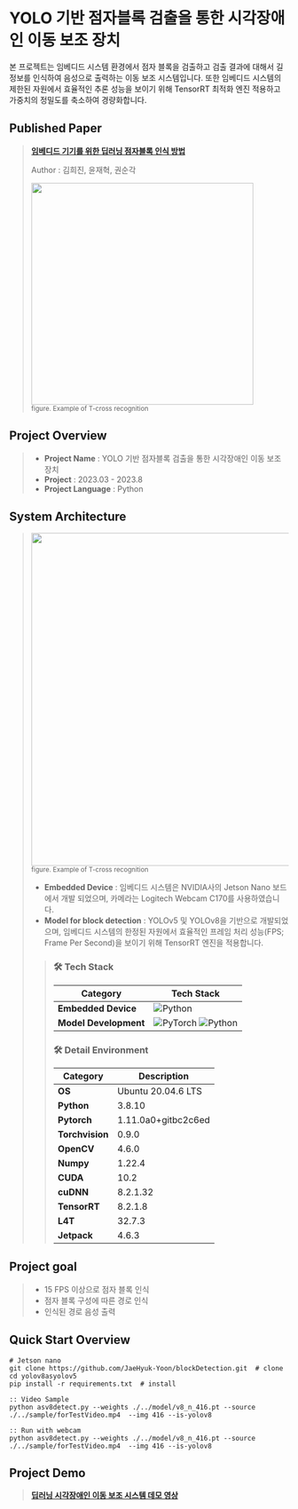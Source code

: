 # YOLO 기반 점자블록 검출을 통한 시각장애인 이동 보조 장치
 본 프로젝트는 임베디드 시스템 환경에서 점자 블록을 검출하고 검출 결과에 대해서 길 정보를 인식하여 음성으로 출력하는 이동 보조 시스템입니다. 또한 임베디드 시스템의 제한된 자원에서 효율적인 추론 성능을 보이기 위해 TensorRT 최적화 엔진 적용하고 가중치의 정밀도를 축소하여 경량화합니다. 

## Published Paper
> <a href="https://www.dbpia.co.kr/journal/articleDetail?nodeId=NODE11510186">**임베디드 기기를 위한 딥러닝 점자블록 인식 방법**</a>
>
> Author : 김희진, 윤재혁, 권순각
>
><img src="https://github.com/user-attachments/assets/c7cb440c-4776-4445-82ab-c1211239f8d8" width="400px"/>
><br>
><sup> figure. Example of T-cross recognition</sup>

## Project Overview
>- **Project Name** : YOLO 기반 점자블록 검출을 통한 시각장애인 이동 보조 장치
>- **Project** : 2023.03 - 2023.8
>- **Project Language** : Python

## System Architecture
><img src="https://github.com/user-attachments/assets/b6ee253a-1a24-43e0-9885-e317b72b5d96" width="600px"/>
><br>
><sup> figure. Example of T-cross recognition</sup>
>
>- **Embedded Device** : 임베디드 시스템은 NVIDIA사의 Jetson Nano 보드에서 개발 되었으며, 카메라는 Logitech Webcam C170를 사용하였습니다.
>- **Model for block detection** : YOLOv5 및 YOLOv8을 기반으로 개발되었으며, 임베디드 시스템의 한정된 자원에서 효율적인 프레임 처리 성능(FPS; Frame Per Second)을 보이기 위해 TensorRT 엔진을 적용합니다.
>
>>### 🛠 Tech Stack
>>| Category         | Tech Stack |
>>|-------------|-------------------------------------------------|
>>| **Embedded Device** | ![Python](https://img.shields.io/badge/Python-%233776AB.svg?style=for-the-badge&logo=python&logoColor=white) |
>>| **Model Development**  | ![PyTorch](https://img.shields.io/badge/PyTorch-%23EE4C2C.svg?style=for-the-badge&logo=pytorch&logoColor=white) ![Python](https://img.shields.io/badge/Python-%233776AB.svg?style=for-the-badge&logo=python&logoColor=white) |
>>
>>### 🛠 Detail Environment
>>| Category         | Description |
>>|-------------|------------------|
>>| **OS** | Ubuntu 20.04.6 LTS |
>>| **Python** | 3.8.10 |
>>| **Pytorch** | 1.11.0a0+gitbc2c6ed |
>>| **Torchvision** | 0.9.0 |
>>| **OpenCV** | 4.6.0 |
>>| **Numpy** | 1.22.4 |
>>| **CUDA** | 10.2 |
>>| **cuDNN** | 8.2.1.32 |
>>| **TensorRT** | 8.2.1.8 |
>>| **L4T** | 32.7.3 |
>>| **Jetpack** | 4.6.3 |

## Project goal
>- 15 FPS 이상으로 점자 블록 인식
>- 점자 블록 구성에 따른 경로 인식
>- 인식된 경로 음성 출력

## Quick Start Overview
```
# Jetson nano
git clone https://github.com/JaeHyuk-Yoon/blockDetection.git  # clone
cd yolov8asyolov5
pip install -r requirements.txt  # install
```
```
:: Video Sample
python asv8detect.py --weights ./../model/v8_n_416.pt --source ./../sample/forTestVideo.mp4  --img 416 --is-yolov8
```
```
:: Run with webcam
python asv8detect.py --weights ./../model/v8_n_416.pt --source ./../sample/forTestVideo.mp4  --img 416 --is-yolov8
```


## Project Demo
> <a href="https://www.youtube.com/watch?v=CzOFpBjnR4k">**딥러닝 시각장애인 이동 보조 시스템 데모 영상**</a>